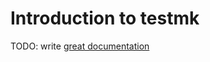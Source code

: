 # Introduction to testmk

TODO: write [great documentation](http://jacobian.org/writing/what-to-write/)
